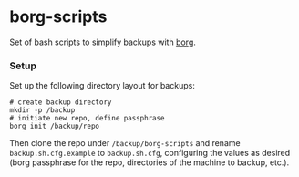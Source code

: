# borg-scripts

Set of bash scripts to simplify backups with [borg](https://www.borgbackup.org/).

### Setup

Set up the following directory layout for backups:
```
# create backup directory
mkdir -p /backup
# initiate new repo, define passphrase
borg init /backup/repo
```

Then clone the repo under `/backup/borg-scripts` and rename `backup.sh.cfg.example` to `backup.sh.cfg`, configuring the values as desired (borg passphrase for the repo, directories of the machine to backup, etc.).
